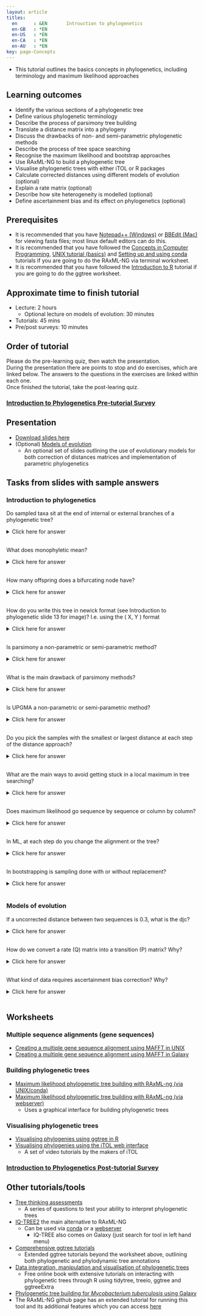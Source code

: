 ```yaml
---
layout: article
titles:
  en      : &EN       Introuction to phylogenetics
  en-GB   : *EN
  en-US   : *EN
  en-CA   : *EN
  en-AU   : *EN
key: page-Concepts
---
```



* This tutorial outlines the basics concepts in phylogenetics, including terminology and maximum likelihood approaches<br />

## Learning outcomes
* Identify the various sections of a phylogenetic tree
* Define various phylogenetic terminology
* Describe the process of parsimony tree building
* Translate a distance matrix into a phylogeny
* Discuss the drawbacks of non- and semi-parametric phylogenetic methods
* Describe the process of tree space searching
* Recognise the maximum likelihood and bootstrap approaches
* Use RAxML-NG to build a phylogenetic tree
* Visualise phylogenetic trees with either iTOL or R packages
* Calculate corrected distances using different models of evolution (optional)
* Explain a rate matrix (optional)
* Describe how site heterogeneity is modelled (optional)
* Define ascertainment bias and its effect on phylogenetics (optional)

## Prerequisites
* It is recommended that you have [Notepad++ (Windows)](https://notepad-plus-plus.org/downloads/) or [BBEdit (Mac)](https://www.barebones.com/products/bbedit/) for viewing fasta files; most linux default editors can do this.
* It is recommended that you have followed the [Concepts in Computer Programming](https://conmeehan.github.io/PathogenDataCourse/ConceptsInComputerProgramming), [UNIX tutorial (basics)](https://conmeehan.github.io/UNIXtutorial) and [Setting up and using conda](https://conmeehan.github.io/PathogenDataCourse/Worksheets/CondaInstallAndUse) tutorials if you are going to do the RAxML-NG via terminal worksheet.
* It is recommended that you have followed the [Introduction to R](https://conmeehan.github.io/PathogenDataCourse/IntroToR) tutorial if you are going to do the ggtree worksheet.

## Approximate time to finish tutorial
* Lecture: 2 hours
	* Optional lecture on models of evolution: 30 minutes
* Tutorials: 45 mins
* Pre/post surveys: 10 minutes

## Order of tutorial

Please do the pre-learning quiz, then watch the presentation. <br />
During the presentation there are points to stop and do exercises, which are linked below. The answers to the questions in the exercises are linked within each one.<br />
Once finished the tutorial, take the post-learing quiz.<br />

### <a href="https://ntusurvey.onlinesurveys.ac.uk/introduction-to-phylogenetics-pre-tutorial-survey" target="_blank">Introduction to Phylogenetics Pre-tutorial Survey</a>


## Presentation
* [Download slides here](https://conmeehan.github.io/PathogenDataCourse/SlideSets/IntroToPhylogenetics.pptx)
* (Optional) [Models of evolution](https://conmeehan.github.io/PathogenDataCourse/SlideSets/ModelsOfEvolution.pptx)
	* An optional set of slides outlining the use of evolutionary models for both correction of distances matrices and implementation of parametric phylogenetics

## Tasks from slides with sample answers
### Introduction to phylogenetics
Do sampled taxa sit at the end of internal or external branches of a phylogenetic tree?

<details><summary>Click here for answer</summary>

External

</details><br />

What does monophyletic mean?

<details><summary>Click here for answer</summary>

A group of taxa that contains an ancestor and all its descendants

</details><br />

How many offspring does a bifurcating node have?

<details><summary>Click here for answer</summary>

2

</details><br />

How do you write this tree in newick format (see Introduction to phylogenetic slide 13 for image)?
I.e. using the ( X, Y ) format

<details><summary>Click here for answer</summary>

(((D,C),B),A)

</details><br />

Is parsimony a non-parametric or semi-parametric method?

<details><summary>Click here for answer</summary>

Non-parametric

</details><br />

What is the main drawback of parsimony methods?

<details><summary>Click here for answer</summary>

Cannot account for convergent evolution

</details><br />

Is UPGMA a non-parametric or semi-parametric method?

<details><summary>Click here for answer</summary>

Semi-parametric

</details><br />

Do you pick the samples with the smallest or largest distance at each step of the distance approach?

<details><summary>Click here for answer</summary>

Smallest

</details><br />

What are the main ways to avoid getting stuck in a local maximum in tree searching?

<details><summary>Click here for answer</summary>

* Multiple starting points
* Multiple searches at once; can switch between searching chains
* Allow large and small rearrangements
* Allow some steps backwards to try improve score


</details><br />

Does maximum likelihood go sequence by sequence or column by column?

<details><summary>Click here for answer</summary>

Column by column

</details><br />

In ML, at each step do you change the alignment or the tree?

<details><summary>Click here for answer</summary>

Tree

</details><br />

In bootstrapping is sampling done with or without replacement?

<details><summary>Click here for answer</summary>

With replacement

</details><br />

### Models of evolution
If a uncorrected distance between two sequences is 0.3, what is the djc? 

<details><summary>Click here for answer</summary>

* djc=-3/4ln(1-4/3D)
* djc=-3/4ln(1-(4/3) * (0.3))
* djc=0.383

</details><br />

How do we convert a rate (Q) matrix into a transition (P) matrix?
Why?

<details><summary>Click here for answer</summary>

Get the matrix exponential of the Q matrix. We can then know the probability of one nucleotide changing to another.

</details><br />

What kind of data requires ascertainment bias correction?
Why?

<details><summary>Click here for answer</summary>

SNP data because it does not contain invariant (constant) sites and so the branch lengths will likely be wrong.

</details><br />

## Worksheets
### Multiple sequence alignments (gene sequences)
* [Creating a multiple gene sequence alignment using MAFFT in UNIX](https://conmeehan.github.io/PathogenDataCourse/Worksheets/AligningSequences_Mafft_UNIX)
* [Creating a multiple gene sequence alignment using MAFFT in Galaxy](https://conmeehan.github.io/PathogenDataCourse/Worksheets/AligningSequences_Mafft_Galaxy)

### Building phylogenetic trees
* [Maximum likelihood phylogenetic tree building with RAxML-ng (via UNIX/conda)](https://conmeehan.github.io/PathogenDataCourse/Worksheets/MLPhylogenetics_RAxML-NG)
* [Maximum likelihood phylogenetic tree building with RAxML-ng (via webserver)](https://conmeehan.github.io/PathogenDataCourse/Worksheets/MLPhylogeneticss_RAxML-NG_Web)
  * Uses a graphical interface for building phylogenetic trees

### Visualising phylogenetic trees
* [Visualising phylogenies using ggtree in R](https://conmeehan.github.io/PathogenDataCourse/Worksheets/VisualisePhylogenetics_ggtree)
* [Visualising phylogenies using the iTOL web interface](https://itol.embl.de/video_tutorial.cgi)
  * A set of video tutorials by the makers of iTOL


### <a href="https://ntusurvey.onlinesurveys.ac.uk/introduction-to-phylogenetics-post-tutorial-survey" target="_blank">Introduction to Phylogenetics Post-tutorial Survey</a>



## Other tutorials/tools
* [Tree thinking assessments](https://www.ebi.ac.uk/sites/ebi.ac.uk/files/content.ebi.ac.uk/materials/2014/140602_prague/tree_thinking_tests.pdf)
  * A series of questions to test your ability to interpret phylogenetic trees
* [IQ-TREE2](http://www.iqtree.org/) the main alternative to RAxML-NG
  * Can be used via [conda](https://anaconda.org/bioconda/iqtree) or a [webserver](http://iqtree.cibiv.univie.ac.at/)
    * IQ-TREE also comes on Galaxy (just search for tool in left hand menu)
* [Comprehensive ggtree tutorials](https://guangchuangyu.github.io/ggtree-book/short-introduction-to-r.html)
	* Extended ggtree tutorials beyond the worksheet above, outlining both phylogenetic and phylodynamic tree annotations
* [Data integration, manipulation and visualisation of phylogenetic trees](https://yulab-smu.top/treedata-book/index.html)	
	* Free online book with extensive tutorials on interacting with phylogenetic trees through R using tidytree, treeio, ggtree and ggtreeExtra
* [Phylogenetic tree building for *Mycobacterium tuberculosis* using Galaxy](https://training.galaxyproject.org/training-material/topics/evolution/tutorials/mtb_phylogeny/tutorial.html)  
* The RAxML-NG github page has an extended tutorial for running this tool and its additional features which you can access [here](https://github.com/amkozlov/raxml-ng/wiki/Tutorial)

